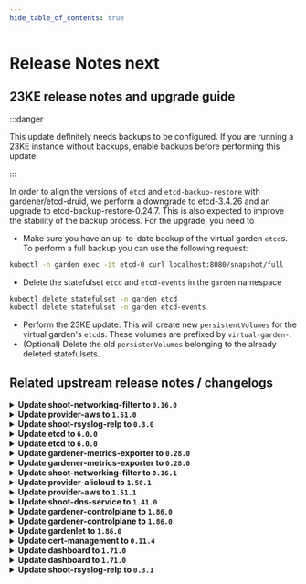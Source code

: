 ```yaml
---
hide_table_of_contents: true
---
```


# Release Notes next

## 23KE release notes and upgrade guide

:::danger

This update definitely needs backups to be configured. If you are running a 23KE instance without backups, enable backups before performing this update.

:::


In order to align the versions of `etcd` and `etcd-backup-restore` with gardener/etcd-druid, we perform a downgrade to etcd-3.4.26 and an upgrade to etcd-backup-restore-0.24.7. This is also expected to improve the stability of the backup process. For the upgrade, you need to
- Make sure you have an up-to-date backup of the virtual garden `etcd`s. To perform a full backup you can use the following request:
```sh
kubectl -n garden exec -it etcd-0 curl localhost:8080/snapshot/full
```
- Delete the statefulset `etcd` and `etcd-events` in the `garden` namespace
``` sh
kubectl delete statefulset -n garden etcd
kubectl delete statefulset -n garden etcd-events
```
- Perform the 23KE update. This will create new `persistentVolumes` for the virtual garden's `etcd`s. These volumes are prefixed by `virtual-garden-`.
- (Optional) Delete the old `persistenVolumes` belonging to the already deleted statefulsets.

## Related upstream release notes / changelogs


<details>
<summary><b>Update shoot-networking-filter to <code>0.16.0</code></b></summary>

# [gardener/gardener-extension-shoot-networking-filter]

## ✨ New Features

- `[USER]` Update image of egress-filter to 0.14.0 by @axel7born [#107]
- `[USER]` Mount `/run/xtables.lock` to prevent concurrent modifications of iptables rules. by @axel7born [#106]
## 🏃 Others

- `[OPERATOR]` Bump github.com/gardener/gardener from 1.84.0 to 1.84.1. by @dependabot[bot] [#102]
- `[OPERATOR]` Bumps golang from 1.21.4 to 1.21.5. by @dependabot[bot] [#105]
- `[OPERATOR]` Bump github.com/gardener/gardener from 1.84.1 to 1.85.0. by @dependabot[bot] [#104]

## Docker Images
- gardener-extension-shoot-networking-filter: `eu.gcr.io/gardener-project/gardener/extensions/shoot-networking-filter:v0.16.0`


</details>

<details>
<summary><b>Update provider-aws to <code>1.51.0</code></b></summary>

# [gardener/gardener-extension-provider-aws]

## 🏃 Others

- `[OPERATOR]` The following golang dependencies have been upgraded :  
  - `gardener/gardener`: `v1.81.6`->`v1.83.2` by @shafeeqes [#828]
- `[OPERATOR]` Add documentation for the "flow" infrastructure reconciler. by @kon-angelo [#827]
- `[DEVELOPER]` Add new unit tests. by @axel7born [#829]

## Docker Images
- gardener-extension-admission-aws: `eu.gcr.io/gardener-project/gardener/extensions/admission-aws:v1.51.0`
- gardener-extension-provider-aws: `eu.gcr.io/gardener-project/gardener/extensions/provider-aws:v1.51.0`


</details>

<details>
<summary><b>Update shoot-rsyslog-relp to <code>0.3.0</code></b></summary>

# [gardener/gardener-extension-shoot-rsyslog-relp]

## ⚠️ Breaking Changes

- `[OPERATOR]` The `security.gardener.cloud/pod-security-enforce` annotation in the ControllerRegistration is set to `baseline`. With this, the pods running in the extension namespace should comply with `baseline` pod-security standard. by @AleksandarSavchev [#17]
## ✨ New Features

- `[USER]` The `shoot-rsyslog-relp` configuration now allows users to specify which tls library should be used by `librerlp` when tls communication is enabled via the `tls.tlsLib` optional field. The possible options are `gnutls` and `openssl`. When the field is omitted, `librelp` uses its default tls library which in most cases is `gnutls`. More information can be found here: https://www.rsyslog.com/doc/v8-stable/configuration/modules/imrelp.html#tls-tlslib by @plkokanov [#27]
- `[USER]` `shoot-rsyslog-relp` extension now supports [Shoot Force Deletion](https://github.com/gardener/gardener/blob/master/docs/usage/shoot_operations.md#force-deletion).  by @acumino [#24]
## 🏃 Others

- `[OPERATOR]` Metrics for the rsyslog service running on the shoot nodes are now exposed and collected according to the following:  
    - The metrics are available on the `node-exporter`'s `/metrics` endpoint.   
    - The names of the new metrics match the `rsyslog_pstat_.+` regex.  
    - The metrics are scraped and collected in the shoot's prometheus instance.  
    - A dedicated plutono dashboard is added which displays the rsyslog metrics. by @plkokanov [#32]
- `[OPERATOR]` Fixed an issue where the rsyslog systemd unit could become stuck in a failed state immediately after it is installed on the shoot's nodes, if the `shoot-rsyslog-relp` extension was enabled on the shoot before that. The `configure-rsyslog.sh` script which is responsible for configuring and restarting the rsyslog systemd unit will now wait for the `syslog.service` symlink to be created before attempting to configure and restart the rsyslog systemd unit. by @plkokanov [#34]
- `[OPERATOR]` The shoot-rsyslog-relp extension is now aligned with Gardener's [component checklist](https://github.com/gardener/gardener/blob/v1.82.0/docs/development/component-checklist.md):  
  - RBAC for the `shoot-rsyslog-relp` extension controller have been drastically reduced to only the required ones.  
  - The deployment for the `shoot-rsyslog-relp` extension controller now contains the proper label for HA - `high-availability-config.resources.gardener.cloud/type: controller`  
  - The `shoot-rsyslog-relp` admission pod no longer has a `SecurityContext`. This will be automatically added by the `seccomp-profile` webhook of the `gardener-resource-manager`   
  - The `rsyslog-relp-configurator` and `rsyslog-relp-configuration-cleaner` pods now use the `RuntimeDefault` seccomp profile.  
  - The init containers of the `rsyslog-relp-configurator` and `rsyslog-relp-configuration-cleaner` pods no longer run in privileged mode.  
  - The `rsyslog-relp-configurator` and `rsyslog-relp-configuration-cleaner` now specify resource requests and limits.  
  - `PodSecurityPolicy`s for the `rsyslog-relp-configurator` and `rsyslog-relp-configuration-cleaner` are now deployed in the shoot cluster, if its kubernetes version is `1.24.x`. by @plkokanov [#29]
- `[OPERATOR]` The healthcheck controller is now removed. Starting [v1.65.0](https://github.com/gardener/gardener/releases/tag/v1.65.0), gardenlet perform health checks for all ManagedResources in the Shoot control plane in the Seed. There is no longer need of the custom healthcheck controller in the shoot-rsyslog-relp extension as it was doing the same job. It was performing health check for the ManagedResource it deploys. by @plkokanov [#28]
- `[OPERATOR]` The `rsyslog-relp-configuration-cleaner` is no longer deployed on Shoot deletion with `shoot-rsyslog-relp` extension enabled. The Extension deletion occurs after the Worker deletion. There are no Nodes, hence there is no need to clean up registry configuration. by @plkokanov [#30]

## Docker Images
- gardener-extension-shoot-rsyslog-relp-admission: `eu.gcr.io/gardener-project/gardener/extensions/shoot-rsyslog-relp-admission:v0.3.0`
- gardener-extension-shoot-rsyslog-relp: `eu.gcr.io/gardener-project/gardener/extensions/shoot-rsyslog-relp:v0.3.0`


</details>

<details>
<summary><b>Update etcd to <code>6.0.0</code></b></summary>

## What's Changed
* Downgrade to etcd 3.4.26, Upgrade to etcd-backup-restore 0.24.7 by @JensAc in https://github.com/gardener-community/etcd/pull/13

## New Contributors
* @JensAc made their first contribution in https://github.com/gardener-community/etcd/pull/13

**Full Changelog**: https://github.com/gardener-community/etcd/compare/5.3.2...6.0.0

</details>

<details>
<summary><b>Update etcd to <code>6.0.0</code></b></summary>

## What's Changed
* Downgrade to etcd 3.4.26, Upgrade to etcd-backup-restore 0.24.7 by @JensAc in https://github.com/gardener-community/etcd/pull/13

## New Contributors
* @JensAc made their first contribution in https://github.com/gardener-community/etcd/pull/13

**Full Changelog**: https://github.com/gardener-community/etcd/compare/5.3.2...6.0.0

</details>

<details>
<summary><b>Update gardener-metrics-exporter to <code>0.28.0</code></b></summary>

# [gardener/gardener-metrics-exporter]

## 🏃 Others

- `[OPERATOR]` Metrics are exported for pending shoots as well. by @timebertt [#91]
- `[OPERATOR]` Minimum and maximum shoot node counts are no longer reversed. by @Sinscerly [#90]

## Docker Images
- metrics-exporter: `eu.gcr.io/gardener-project/gardener/metrics-exporter:0.28.0`


</details>

<details>
<summary><b>Update gardener-metrics-exporter to <code>0.28.0</code></b></summary>

# [gardener/gardener-metrics-exporter]

## 🏃 Others

- `[OPERATOR]` Metrics are exported for pending shoots as well. by @timebertt [#91]
- `[OPERATOR]` Minimum and maximum shoot node counts are no longer reversed. by @Sinscerly [#90]

## Docker Images
- metrics-exporter: `eu.gcr.io/gardener-project/gardener/metrics-exporter:0.28.0`


</details>

<details>
<summary><b>Update shoot-networking-filter to <code>0.16.1</code></b></summary>

no release notes available

## Docker Images
- gardener-extension-shoot-networking-filter: `eu.gcr.io/gardener-project/gardener/extensions/shoot-networking-filter:v0.16.1`


</details>

<details>
<summary><b>Update provider-alicloud to <code>1.50.1</code></b></summary>

no release notes available

## Docker Images
- gardener-extension-admission-alicloud: `eu.gcr.io/gardener-project/gardener/extensions/admission-alicloud:v1.50.1`
- gardener-extension-provider-alicloud: `eu.gcr.io/gardener-project/gardener/extensions/provider-alicloud:v1.50.1`


</details>

<details>
<summary><b>Update provider-aws to <code>1.51.1</code></b></summary>

# [gardener/gardener-extension-provider-aws]

## 🏃 Others

- `[OPERATOR]` The following dependency is updated to adopt a cherry-pick of https://github.com/gardener/gardener/pull/8943:  
  - github.com/gardener/gardener: v1.83.2 -> v1.83.3 by @ialidzhikov [#843]

## Docker Images
- gardener-extension-admission-aws: `eu.gcr.io/gardener-project/gardener/extensions/admission-aws:v1.51.1`
- gardener-extension-provider-aws: `eu.gcr.io/gardener-project/gardener/extensions/provider-aws:v1.51.1`


</details>

<details>
<summary><b>Update shoot-dns-service to <code>1.41.0</code></b></summary>

# [gardener/gardener-extension-shoot-dns-service]

## ⚠️ Breaking Changes

- `[OPERATOR]` CA and server certificates for the admission component are managed automatically. Passing custom certificates via Helm values is not supported anymore. by @timuthy [#266]
## 🐛 Bug Fixes

- `[OPERATOR]` An issue was fixed that caused shoot clusters with a `shoot-dns-service` extension configuration not to be validated during creation. Potential validation errors only happened later and remained unnoticed, e.g. when update requests from Gardenlet were denied and shoot reconciliation got stuck. by @timuthy [#270]
## 🏃 Others

- `[OPERATOR]` Bumps golang from 1.21.4 to 1.21.5. by @dependabot[bot] [#267]
- `[OPERATOR]` Bump github.com/gardener/gardener from 1.83.0 to 1.84.0. by @dependabot[bot] [#261]
- `[OPERATOR]` Bump github.com/gardener/gardener from 1.84.1 to 1.85.0. by @timuthy [#266]
- `[OPERATOR]` Bump github.com/gardener/gardener from 1.84.0 to 1.84.1. by @dependabot[bot] [#262]
# [gardener/external-dns-management]

## ⚠️ Breaking Changes

- `[USER]` `NS` records are not retrieved anymore for all accessible hosted zones to avoid reading all DNS record sets of all hosted zones periodically independently if they are used. Only hosted zones with active `DNSProviders` are synched, but without caring about consequences of `NS` records for subdomains. If there are many large hosted zones accessible for given credentials and there are only  `DNSProviders` using a few of these zones (either by domain or zone include), the period synchronisation of the zone state for all other hosted zones is avoided. This can result in a significant reduction of requests to the provider backend. As a downside of this change, applying a `DNSEntry` for a forwarded subdomain now results in a DNS record set in the parent hosted zone, if the real hosted zone is unknown to the controller. Formerly, applying such a `DNSEnty` resulted in an error state.   
  No action is necessary from the users, this is only a "heads up" for the changed behaviour if `NS` records are used for subdomains. by @MartinWeindel [gardener/external-dns-management#336]
## 🏃 Others

- `[USER]` Validate provider domain includes and excludes for forbidden wildcard domains. by @MartinWeindel [gardener/external-dns-management#335]
- `[OPERATOR]` Bumps golang from 1.21.3 to 1.21.4. by @dependabot[bot] [gardener/external-dns-management#333]

## Docker Images
- gardener-extension-admission-shoot-dns-service: `eu.gcr.io/gardener-project/gardener/extensions/admission-shoot-dns-service:v1.41.0`
- gardener-extension-shoot-dns-service: `eu.gcr.io/gardener-project/gardener/extensions/shoot-dns-service:v1.41.0`


</details>

<details>
<summary><b>Update gardener-controlplane to <code>1.86.0</code></b></summary>

# [gardener/gardener]

## ⚠️ Breaking Changes

- `[OPERATOR]` All virtual garden access Secrets have to be labeled with with `resources.gardener.cloud/class=shoot`. Otherwise the virtual-GRM won't consider the Secrets and won't renew them. by @rfranzke [#8883]
- `[OPERATOR]` The `ContainerdRegistryHostsDir` feature gate has been promoted to beta and is now turned on by default. by @ialidzhikov [#8873]
- `[DEVELOPER]` Support for the deprecated `NetworkPolicy` annotations `networking.resources.gardener.cloud/from-policy-allowed-ports` and `networking.resources.gardener.cloud/from-policy-pod-label-selector` has been removed. Use `networking.resources.gardener.cloud/from-<some-alias>-allowed-ports` instead ([documentation](https://github.com/gardener/gardener/blob/master/docs/concepts/resource-manager.md#networkpolicy-controller)). by @rfranzke [#8883]
## 📰 Noteworthy

- `[DEVELOPER]` The local Gardener environments for e2e tests running in Prow are now backed by the [`registry-cache`](https://github.com/gardener/gardener-extension-registry-cache/) extensions enabled in the Prow cluster. This should have a positive impact on the network I/O for image pulls and resulting costs. by @oliver-goetz [#8880]
- `[OPERATOR]` The `WorkerlessShoots` has been promoted to GA and is now locked to "enabled by default". by @acumino [#8906]
## ✨ New Features

- `[USER]` It is now possible to configure the resources encrypted in the ETCD for shoot clusters, see [this document](https://github.com/gardener/gardener/blob/master/docs/usage/etcd_encryption_config.md) for more details. by @shafeeqes [#8842]
- `[USER]` The `shoots/viewerkubeconfig` subresource now also restricts viewer access to resources which are specified in the `spec.kubernetes.kubeAPIServer.encryptionConfig` in the Shoot in addition to `Secrets`. by @shafeeqes [#8966]
- `[USER]` It is now possible to request a kubeconfig with read-only access (all APIs except `core/v1.Secret`) for shoot clusters by using the new `shoots/viewerkubeconfig` subresource. Read all about it [here](https://github.com/gardener/gardener/blob/master/docs/usage/shoot_access.md#shootsviewerkubeconfig-subresource). by @rfranzke [#8870]
- `[OPERATOR]` The `vpn-seed-server` component now supports IPv4 seed clusters hosting IPv6 shoot clusters.  by @DockToFuture [#8830]
- `[OPERATOR]` It is now possible to configure the resources encrypted in the ETCD for the virtual garden cluster, see [this document](https://github.com/gardener/gardener/blob/master/docs/concepts/operator.md#etcd-encryption-config) for more details. by @shafeeqes [#8842]
## 🐛 Bug Fixes

- `[DEPENDENCY]` extension library: An issue causing the Worker restore operation to fail for hibernated Shoots is now fixed. by @ialidzhikov [#8943]
- `[OPERATOR]` A bug causing the Shoot to use the wrong istio load balancer if the `ExposureClass` name and the exposureclass handler name are not the same is now fixed.  by @shafeeqes [#8926]
- `[OPERATOR]` Fixed a bug where a Shoot with an expired machine image or Kubernetes version could be created.   
  For machine images: only allow updating to a higher expired machine image version for an existing worker pool  
  For Kubernetes versions: do not allow creation of a worker pool with an expired K8s version, but still allow updating an existing worker pool to a higher expired version. by @danielfoehrKn [#8854]
- `[OPERATOR]` `gardener-node-agent`'s `OperatingSystemConfig` controller now respects the reconciliation timeout and aborts the reconciliation if it takes too long. by @rfranzke [#8907]
- `[OPERATOR]` `gardener-node-agent` now creates temporary directories and files under `/var/lib/gardener-node-agent/tmp` instead of `/tmp`. This fixes issues during `OperatingSystemConfig` reconciliation which occur when `/var` and `/tmp` are backed by different file systems or devices. by @rfranzke [#8894]
- `[OPERATOR]` `gardener-node-agent` now skips disablement and stop attempts of deleted units in case their unit files have already been cleaned up by third parties. by @rfranzke [#8898]
- `[OPERATOR]` `gardener-node-agent` now converts the hostname to lower case to match `kubelet` behaviour when it maintains the `kubernetes.io/hostname` label on `Node`s. by @rfranzke [#8902]
## 🏃 Others

- `[OPERATOR]` `gardener-node-agent` now stops waiting for `systemd` command results if they don't respond back after `10s`. by @rfranzke [#8919]
- `[OPERATOR]` Add unhealthy nodes dashboard. by @adenitiu [#8869]
- `[OPERATOR]` Add `egressCIDRs` field to the infrastructureStatus resource. This allows provider-extensions to specify a list of stable CIDRs used as source IP for traffic generated by the shoot's worker nodes. by @kon-angelo [#8888]
- `[DEVELOPER]` Add support for optional `SCRIPT_ROOT` environment var in `vgopath` enabled hack scripts by @afritzler [#8935]
# [gardener/vpn2]

## ⚠️ Breaking Changes

- `[OPERATOR]` Change OCI Image Registry from GCR (`eu.gcr.io/gardener-project`) to Artifact-Registry (`europe-docker.pkg.dev/gardener-project/releases`). Users should update their references. by @ccwienk [gardener/vpn2#62]
## 📰 Noteworthy

- `[OPERATOR]` added ipv6 single-stack support by @nschad [gardener/vpn2#45]
- `[OPERATOR]`  Add iptables backend detection to firewall script. by @axel7born [gardener/vpn2#64]
# [gardener/apiserver-proxy]

## 📰 Noteworthy

- `[OPERATOR]` Remove the optional creation of iptables rules and the flag`--setup-iptables`. by @axel7born [gardener/apiserver-proxy#70]
# [gardener/gardener-metrics-exporter]

## 🏃 Others

- `[OPERATOR]` Metrics are exported for pending shoots as well. by @timebertt [gardener/gardener-metrics-exporter#91]

## Docker Images
- admission-controller: `eu.gcr.io/gardener-project/gardener/admission-controller:v1.86.0`
- apiserver: `eu.gcr.io/gardener-project/gardener/apiserver:v1.86.0`
- controller-manager: `eu.gcr.io/gardener-project/gardener/controller-manager:v1.86.0`
- gardenlet: `eu.gcr.io/gardener-project/gardener/gardenlet:v1.86.0`
- node-agent: `eu.gcr.io/gardener-project/gardener/node-agent:v1.86.0`
- operator: `eu.gcr.io/gardener-project/gardener/operator:v1.86.0`
- resource-manager: `eu.gcr.io/gardener-project/gardener/resource-manager:v1.86.0`
- scheduler: `eu.gcr.io/gardener-project/gardener/scheduler:v1.86.0`

</details>

<details>
<summary><b>Update gardener-controlplane to <code>1.86.0</code></b></summary>

# [gardener/gardener]

## ⚠️ Breaking Changes

- `[OPERATOR]` All virtual garden access Secrets have to be labeled with with `resources.gardener.cloud/class=shoot`. Otherwise the virtual-GRM won't consider the Secrets and won't renew them. by @rfranzke [#8883]
- `[OPERATOR]` The `ContainerdRegistryHostsDir` feature gate has been promoted to beta and is now turned on by default. by @ialidzhikov [#8873]
- `[DEVELOPER]` Support for the deprecated `NetworkPolicy` annotations `networking.resources.gardener.cloud/from-policy-allowed-ports` and `networking.resources.gardener.cloud/from-policy-pod-label-selector` has been removed. Use `networking.resources.gardener.cloud/from-<some-alias>-allowed-ports` instead ([documentation](https://github.com/gardener/gardener/blob/master/docs/concepts/resource-manager.md#networkpolicy-controller)). by @rfranzke [#8883]
## 📰 Noteworthy

- `[DEVELOPER]` The local Gardener environments for e2e tests running in Prow are now backed by the [`registry-cache`](https://github.com/gardener/gardener-extension-registry-cache/) extensions enabled in the Prow cluster. This should have a positive impact on the network I/O for image pulls and resulting costs. by @oliver-goetz [#8880]
- `[OPERATOR]` The `WorkerlessShoots` has been promoted to GA and is now locked to "enabled by default". by @acumino [#8906]
## ✨ New Features

- `[USER]` It is now possible to configure the resources encrypted in the ETCD for shoot clusters, see [this document](https://github.com/gardener/gardener/blob/master/docs/usage/etcd_encryption_config.md) for more details. by @shafeeqes [#8842]
- `[USER]` The `shoots/viewerkubeconfig` subresource now also restricts viewer access to resources which are specified in the `spec.kubernetes.kubeAPIServer.encryptionConfig` in the Shoot in addition to `Secrets`. by @shafeeqes [#8966]
- `[USER]` It is now possible to request a kubeconfig with read-only access (all APIs except `core/v1.Secret`) for shoot clusters by using the new `shoots/viewerkubeconfig` subresource. Read all about it [here](https://github.com/gardener/gardener/blob/master/docs/usage/shoot_access.md#shootsviewerkubeconfig-subresource). by @rfranzke [#8870]
- `[OPERATOR]` The `vpn-seed-server` component now supports IPv4 seed clusters hosting IPv6 shoot clusters.  by @DockToFuture [#8830]
- `[OPERATOR]` It is now possible to configure the resources encrypted in the ETCD for the virtual garden cluster, see [this document](https://github.com/gardener/gardener/blob/master/docs/concepts/operator.md#etcd-encryption-config) for more details. by @shafeeqes [#8842]
## 🐛 Bug Fixes

- `[DEPENDENCY]` extension library: An issue causing the Worker restore operation to fail for hibernated Shoots is now fixed. by @ialidzhikov [#8943]
- `[OPERATOR]` A bug causing the Shoot to use the wrong istio load balancer if the `ExposureClass` name and the exposureclass handler name are not the same is now fixed.  by @shafeeqes [#8926]
- `[OPERATOR]` Fixed a bug where a Shoot with an expired machine image or Kubernetes version could be created.   
  For machine images: only allow updating to a higher expired machine image version for an existing worker pool  
  For Kubernetes versions: do not allow creation of a worker pool with an expired K8s version, but still allow updating an existing worker pool to a higher expired version. by @danielfoehrKn [#8854]
- `[OPERATOR]` `gardener-node-agent`'s `OperatingSystemConfig` controller now respects the reconciliation timeout and aborts the reconciliation if it takes too long. by @rfranzke [#8907]
- `[OPERATOR]` `gardener-node-agent` now creates temporary directories and files under `/var/lib/gardener-node-agent/tmp` instead of `/tmp`. This fixes issues during `OperatingSystemConfig` reconciliation which occur when `/var` and `/tmp` are backed by different file systems or devices. by @rfranzke [#8894]
- `[OPERATOR]` `gardener-node-agent` now skips disablement and stop attempts of deleted units in case their unit files have already been cleaned up by third parties. by @rfranzke [#8898]
- `[OPERATOR]` `gardener-node-agent` now converts the hostname to lower case to match `kubelet` behaviour when it maintains the `kubernetes.io/hostname` label on `Node`s. by @rfranzke [#8902]
## 🏃 Others

- `[OPERATOR]` `gardener-node-agent` now stops waiting for `systemd` command results if they don't respond back after `10s`. by @rfranzke [#8919]
- `[OPERATOR]` Add unhealthy nodes dashboard. by @adenitiu [#8869]
- `[OPERATOR]` Add `egressCIDRs` field to the infrastructureStatus resource. This allows provider-extensions to specify a list of stable CIDRs used as source IP for traffic generated by the shoot's worker nodes. by @kon-angelo [#8888]
- `[DEVELOPER]` Add support for optional `SCRIPT_ROOT` environment var in `vgopath` enabled hack scripts by @afritzler [#8935]
# [gardener/vpn2]

## ⚠️ Breaking Changes

- `[OPERATOR]` Change OCI Image Registry from GCR (`eu.gcr.io/gardener-project`) to Artifact-Registry (`europe-docker.pkg.dev/gardener-project/releases`). Users should update their references. by @ccwienk [gardener/vpn2#62]
## 📰 Noteworthy

- `[OPERATOR]` added ipv6 single-stack support by @nschad [gardener/vpn2#45]
- `[OPERATOR]`  Add iptables backend detection to firewall script. by @axel7born [gardener/vpn2#64]
# [gardener/apiserver-proxy]

## 📰 Noteworthy

- `[OPERATOR]` Remove the optional creation of iptables rules and the flag`--setup-iptables`. by @axel7born [gardener/apiserver-proxy#70]
# [gardener/gardener-metrics-exporter]

## 🏃 Others

- `[OPERATOR]` Metrics are exported for pending shoots as well. by @timebertt [gardener/gardener-metrics-exporter#91]

## Docker Images
- admission-controller: `eu.gcr.io/gardener-project/gardener/admission-controller:v1.86.0`
- apiserver: `eu.gcr.io/gardener-project/gardener/apiserver:v1.86.0`
- controller-manager: `eu.gcr.io/gardener-project/gardener/controller-manager:v1.86.0`
- gardenlet: `eu.gcr.io/gardener-project/gardener/gardenlet:v1.86.0`
- node-agent: `eu.gcr.io/gardener-project/gardener/node-agent:v1.86.0`
- operator: `eu.gcr.io/gardener-project/gardener/operator:v1.86.0`
- resource-manager: `eu.gcr.io/gardener-project/gardener/resource-manager:v1.86.0`
- scheduler: `eu.gcr.io/gardener-project/gardener/scheduler:v1.86.0`

</details>

<details>
<summary><b>Update gardenlet to <code>1.86.0</code></b></summary>

# [gardener/gardener]

## ⚠️ Breaking Changes

- `[OPERATOR]` All virtual garden access Secrets have to be labeled with with `resources.gardener.cloud/class=shoot`. Otherwise the virtual-GRM won't consider the Secrets and won't renew them. by @rfranzke [#8883]
- `[OPERATOR]` The `ContainerdRegistryHostsDir` feature gate has been promoted to beta and is now turned on by default. by @ialidzhikov [#8873]
- `[DEVELOPER]` Support for the deprecated `NetworkPolicy` annotations `networking.resources.gardener.cloud/from-policy-allowed-ports` and `networking.resources.gardener.cloud/from-policy-pod-label-selector` has been removed. Use `networking.resources.gardener.cloud/from-<some-alias>-allowed-ports` instead ([documentation](https://github.com/gardener/gardener/blob/master/docs/concepts/resource-manager.md#networkpolicy-controller)). by @rfranzke [#8883]
## 📰 Noteworthy

- `[DEVELOPER]` The local Gardener environments for e2e tests running in Prow are now backed by the [`registry-cache`](https://github.com/gardener/gardener-extension-registry-cache/) extensions enabled in the Prow cluster. This should have a positive impact on the network I/O for image pulls and resulting costs. by @oliver-goetz [#8880]
- `[OPERATOR]` The `WorkerlessShoots` has been promoted to GA and is now locked to "enabled by default". by @acumino [#8906]
## ✨ New Features

- `[USER]` It is now possible to configure the resources encrypted in the ETCD for shoot clusters, see [this document](https://github.com/gardener/gardener/blob/master/docs/usage/etcd_encryption_config.md) for more details. by @shafeeqes [#8842]
- `[USER]` The `shoots/viewerkubeconfig` subresource now also restricts viewer access to resources which are specified in the `spec.kubernetes.kubeAPIServer.encryptionConfig` in the Shoot in addition to `Secrets`. by @shafeeqes [#8966]
- `[USER]` It is now possible to request a kubeconfig with read-only access (all APIs except `core/v1.Secret`) for shoot clusters by using the new `shoots/viewerkubeconfig` subresource. Read all about it [here](https://github.com/gardener/gardener/blob/master/docs/usage/shoot_access.md#shootsviewerkubeconfig-subresource). by @rfranzke [#8870]
- `[OPERATOR]` The `vpn-seed-server` component now supports IPv4 seed clusters hosting IPv6 shoot clusters.  by @DockToFuture [#8830]
- `[OPERATOR]` It is now possible to configure the resources encrypted in the ETCD for the virtual garden cluster, see [this document](https://github.com/gardener/gardener/blob/master/docs/concepts/operator.md#etcd-encryption-config) for more details. by @shafeeqes [#8842]
## 🐛 Bug Fixes

- `[DEPENDENCY]` extension library: An issue causing the Worker restore operation to fail for hibernated Shoots is now fixed. by @ialidzhikov [#8943]
- `[OPERATOR]` A bug causing the Shoot to use the wrong istio load balancer if the `ExposureClass` name and the exposureclass handler name are not the same is now fixed.  by @shafeeqes [#8926]
- `[OPERATOR]` Fixed a bug where a Shoot with an expired machine image or Kubernetes version could be created.   
  For machine images: only allow updating to a higher expired machine image version for an existing worker pool  
  For Kubernetes versions: do not allow creation of a worker pool with an expired K8s version, but still allow updating an existing worker pool to a higher expired version. by @danielfoehrKn [#8854]
- `[OPERATOR]` `gardener-node-agent`'s `OperatingSystemConfig` controller now respects the reconciliation timeout and aborts the reconciliation if it takes too long. by @rfranzke [#8907]
- `[OPERATOR]` `gardener-node-agent` now creates temporary directories and files under `/var/lib/gardener-node-agent/tmp` instead of `/tmp`. This fixes issues during `OperatingSystemConfig` reconciliation which occur when `/var` and `/tmp` are backed by different file systems or devices. by @rfranzke [#8894]
- `[OPERATOR]` `gardener-node-agent` now skips disablement and stop attempts of deleted units in case their unit files have already been cleaned up by third parties. by @rfranzke [#8898]
- `[OPERATOR]` `gardener-node-agent` now converts the hostname to lower case to match `kubelet` behaviour when it maintains the `kubernetes.io/hostname` label on `Node`s. by @rfranzke [#8902]
## 🏃 Others

- `[OPERATOR]` `gardener-node-agent` now stops waiting for `systemd` command results if they don't respond back after `10s`. by @rfranzke [#8919]
- `[OPERATOR]` Add unhealthy nodes dashboard. by @adenitiu [#8869]
- `[OPERATOR]` Add `egressCIDRs` field to the infrastructureStatus resource. This allows provider-extensions to specify a list of stable CIDRs used as source IP for traffic generated by the shoot's worker nodes. by @kon-angelo [#8888]
- `[DEVELOPER]` Add support for optional `SCRIPT_ROOT` environment var in `vgopath` enabled hack scripts by @afritzler [#8935]
# [gardener/vpn2]

## ⚠️ Breaking Changes

- `[OPERATOR]` Change OCI Image Registry from GCR (`eu.gcr.io/gardener-project`) to Artifact-Registry (`europe-docker.pkg.dev/gardener-project/releases`). Users should update their references. by @ccwienk [gardener/vpn2#62]
## 📰 Noteworthy

- `[OPERATOR]` added ipv6 single-stack support by @nschad [gardener/vpn2#45]
- `[OPERATOR]`  Add iptables backend detection to firewall script. by @axel7born [gardener/vpn2#64]
# [gardener/apiserver-proxy]

## 📰 Noteworthy

- `[OPERATOR]` Remove the optional creation of iptables rules and the flag`--setup-iptables`. by @axel7born [gardener/apiserver-proxy#70]
# [gardener/gardener-metrics-exporter]

## 🏃 Others

- `[OPERATOR]` Metrics are exported for pending shoots as well. by @timebertt [gardener/gardener-metrics-exporter#91]

## Docker Images
- admission-controller: `eu.gcr.io/gardener-project/gardener/admission-controller:v1.86.0`
- apiserver: `eu.gcr.io/gardener-project/gardener/apiserver:v1.86.0`
- controller-manager: `eu.gcr.io/gardener-project/gardener/controller-manager:v1.86.0`
- gardenlet: `eu.gcr.io/gardener-project/gardener/gardenlet:v1.86.0`
- node-agent: `eu.gcr.io/gardener-project/gardener/node-agent:v1.86.0`
- operator: `eu.gcr.io/gardener-project/gardener/operator:v1.86.0`
- resource-manager: `eu.gcr.io/gardener-project/gardener/resource-manager:v1.86.0`
- scheduler: `eu.gcr.io/gardener-project/gardener/scheduler:v1.86.0`

</details>

<details>
<summary><b>Update cert-management to <code>0.11.4</code></b></summary>

# [gardener/cert-management]

## ⚠️ Breaking Changes

- `[OPERATOR]` Change OCI Image Registry from GCR (`eu.gcr.io/gardener-project`) to Artifact-Registry (`europe-docker.pkg.dev/gardener-project/releases`). Users should update their references.  
   by @ccwienk [#156]
## 🏃 Others

- `[OPERATOR]` Update expirationDate if secret is shared between certs by @MartinWeindel [#152]
- `[OPERATOR]` Updated dependencies controller-manager-library and kubernetes from `v1.28.2` to `v1.28.3` by @MartinWeindel [#149]
- `[OPERATOR]` Bumps golang from 1.21.3 to 1.21.4. by @dependabot[bot] [#148]
- `[OPERATOR]` Bumps golang from 1.21.4 to 1.21.5. by @dependabot[bot] [#154]
- `[USER]` Improve message if DNS entry is not getting ready. by @MartinWeindel [#151]
- `[DEVELOPER]` Remove vendoring by @MartinWeindel [#157]

## Docker Images
- cert-management: `europe-docker.pkg.dev/gardener-project/releases/cert-controller-manager:v0.11.4`


</details>

<details>
<summary><b>Update dashboard to <code>1.71.0</code></b></summary>

# [gardener/dashboard]

## ⚠️ Breaking Changes

- `[OPERATOR]` Change OCI Image Registry from GCR (`eu.gcr.io/gardener-project`) to Artifact-Registry (`europe-docker.pkg.dev/gardener-project/releases`) by @ccwienk [#1645]
## ✨ New Features

- `[USER]` Enhanced Client-Side Validation:  
  Previously, if there was a validation error, the `submit` buttons on Dialogs and the Create Cluster page would be greyed out. Now, these buttons remain active even if there is a validation error.  
  Clicking on the `submit` button in the presence of a validation error will not execute the submit logic. Instead, it will trigger the validation process to ensure that all validation error messages are clearly visible at the respective input fields.  
  In addition, we've made it easier to view all error messages. They are now collected and displayed in an alert, similar to how server-side error messages are shown. This enhancement ensures that users are fully aware of any errors that prevent to proceed with the action. by @grolu [#1633]
- `[USER]` An improvement in performance and memory usage on the shoot list has been achieved when a large number of clusters are present. In the past, under heavy load, there were repeated instances where the dashboard became unresponsive due to very high memory consumption. This has been achieved by implementing the following two changes:  
  * Throttling of shoot events in the frontend.   
    Now, only the `uid` of the modified object is sent to the client, coupled with periodic synchronization of associated shoots.  
  * Removal of the key property in the `g-shoot-list-row` component   
  * Improved performance of sorting and filtering implementation  
  * Faster response times for list shoot request (experimental: must be enabled by an operator)  
  * Reduced network traffic for invisible browser tabs  by @holgerkoser [#1637]
- `[OPERATOR]` Added a configuration parameter `Values.global.dashboard.maxRequestBodySize` that specifies the maximum size of the request body. It's value defaults to `100kb`. by @holgerkoser [#1656]
- `[OPERATOR]` Experimental Features:  
  * Enhanced Watch Cache Control for List Shoots Requests.   
    We've introduced a new feature to fine-tune caching behavior for list shoots requests. A new configuration option, `Values.global.dashboard.experimentalUseWatchCacheForListShoots`, has been added to the `gardener-dashboard` Helm chart. This allows for more precise control over caching with four settings: `never`, `no`, `yes`, and `always`. By default, this is set to `never`. As an experimental feature, we welcome feedback and suggest caution in production environments.  
  * Fine-tune the throttle delay per cluster.  
    This option, found under `Values.global.dashboard.frontendConfig.experimental.throttleDelayPerCluster`, allows administrators to set the base number of milliseconds delay per cluster. This delay dynamically adjusts the synchronization throttle based on the number of active clusters, optimizing performance and resource utilization in environments with a varying number of clusters. by @holgerkoser [#1637]
## 🐛 Bug Fixes

- `[OPERATOR]` Fixed  garden cluster terminals when the host cluster is a managed Seed by @petersutter [#1657]
- `[OPERATOR]` Dashboard pods were not recreated after assets have been changed by @petersutter [#1627]
- `[USER]` Fixed issues with the machine image input field:  
  - image description was not shown  
  - certain mache image hints were not shown when editing the worker for an existing shoot by @petersutter [#1635]
- `[USER]` Fxed issue where the kubernetes dashboard was not shown on cluster details page in case the addon was enabled. The issue occurs when static token kubeconfig is disabled. by @petersutter [#1658]
- `[USER]` Fixed the owner selection via mouse click on the project administration page. by @holgerkoser [#1632]
- `[USER]` Fixed issue on create cluster page: On error, alert should scroll into view by @petersutter [#1629]
- `[USER]` Users will now be redirected back to the last visited URL after automatic logout due to session timeout or authentication errors. by @holgerkoser [#1624]
- `[USER]` Fixed several bugs on the project filter menu. More details in this PR by @petersutter [#1623]
- `[USER]` Fixed vSphere Load Balancer Class selection by @grolu [#1625]

## Docker Images
- dashboard: `europe-docker.pkg.dev/gardener-project/releases/gardener/dashboard:1.71.0`


</details>

<details>
<summary><b>Update dashboard to <code>1.71.0</code></b></summary>

# [gardener/dashboard]

## ⚠️ Breaking Changes

- `[OPERATOR]` Change OCI Image Registry from GCR (`eu.gcr.io/gardener-project`) to Artifact-Registry (`europe-docker.pkg.dev/gardener-project/releases`) by @ccwienk [#1645]
## ✨ New Features

- `[USER]` Enhanced Client-Side Validation:  
  Previously, if there was a validation error, the `submit` buttons on Dialogs and the Create Cluster page would be greyed out. Now, these buttons remain active even if there is a validation error.  
  Clicking on the `submit` button in the presence of a validation error will not execute the submit logic. Instead, it will trigger the validation process to ensure that all validation error messages are clearly visible at the respective input fields.  
  In addition, we've made it easier to view all error messages. They are now collected and displayed in an alert, similar to how server-side error messages are shown. This enhancement ensures that users are fully aware of any errors that prevent to proceed with the action. by @grolu [#1633]
- `[USER]` An improvement in performance and memory usage on the shoot list has been achieved when a large number of clusters are present. In the past, under heavy load, there were repeated instances where the dashboard became unresponsive due to very high memory consumption. This has been achieved by implementing the following two changes:  
  * Throttling of shoot events in the frontend.   
    Now, only the `uid` of the modified object is sent to the client, coupled with periodic synchronization of associated shoots.  
  * Removal of the key property in the `g-shoot-list-row` component   
  * Improved performance of sorting and filtering implementation  
  * Faster response times for list shoot request (experimental: must be enabled by an operator)  
  * Reduced network traffic for invisible browser tabs  by @holgerkoser [#1637]
- `[OPERATOR]` Added a configuration parameter `Values.global.dashboard.maxRequestBodySize` that specifies the maximum size of the request body. It's value defaults to `100kb`. by @holgerkoser [#1656]
- `[OPERATOR]` Experimental Features:  
  * Enhanced Watch Cache Control for List Shoots Requests.   
    We've introduced a new feature to fine-tune caching behavior for list shoots requests. A new configuration option, `Values.global.dashboard.experimentalUseWatchCacheForListShoots`, has been added to the `gardener-dashboard` Helm chart. This allows for more precise control over caching with four settings: `never`, `no`, `yes`, and `always`. By default, this is set to `never`. As an experimental feature, we welcome feedback and suggest caution in production environments.  
  * Fine-tune the throttle delay per cluster.  
    This option, found under `Values.global.dashboard.frontendConfig.experimental.throttleDelayPerCluster`, allows administrators to set the base number of milliseconds delay per cluster. This delay dynamically adjusts the synchronization throttle based on the number of active clusters, optimizing performance and resource utilization in environments with a varying number of clusters. by @holgerkoser [#1637]
## 🐛 Bug Fixes

- `[OPERATOR]` Fixed  garden cluster terminals when the host cluster is a managed Seed by @petersutter [#1657]
- `[OPERATOR]` Dashboard pods were not recreated after assets have been changed by @petersutter [#1627]
- `[USER]` Fixed issues with the machine image input field:  
  - image description was not shown  
  - certain mache image hints were not shown when editing the worker for an existing shoot by @petersutter [#1635]
- `[USER]` Fxed issue where the kubernetes dashboard was not shown on cluster details page in case the addon was enabled. The issue occurs when static token kubeconfig is disabled. by @petersutter [#1658]
- `[USER]` Fixed the owner selection via mouse click on the project administration page. by @holgerkoser [#1632]
- `[USER]` Fixed issue on create cluster page: On error, alert should scroll into view by @petersutter [#1629]
- `[USER]` Users will now be redirected back to the last visited URL after automatic logout due to session timeout or authentication errors. by @holgerkoser [#1624]
- `[USER]` Fixed several bugs on the project filter menu. More details in this PR by @petersutter [#1623]
- `[USER]` Fixed vSphere Load Balancer Class selection by @grolu [#1625]

## Docker Images
- dashboard: `europe-docker.pkg.dev/gardener-project/releases/gardener/dashboard:1.71.0`


</details>

<details>
<summary><b>Update shoot-rsyslog-relp to <code>0.3.1</code></b></summary>

# [gardener/gardener-extension-shoot-rsyslog-relp]

## 🏃 Others

- `[OPERATOR]` Incresed memory limits for the init containers of the `rsyslog-relp-configurator` and `rsyslog-relp-configuration-cleaner` daemonsets from `16Mi` to `32Mi` by @plkokanov [#51]

## Docker Images
- gardener-extension-shoot-rsyslog-relp-admission: `eu.gcr.io/gardener-project/gardener/extensions/shoot-rsyslog-relp-admission:v0.3.1`
- gardener-extension-shoot-rsyslog-relp: `eu.gcr.io/gardener-project/gardener/extensions/shoot-rsyslog-relp:v0.3.1`


</details>
